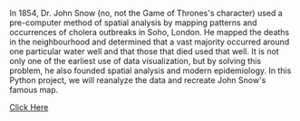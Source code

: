 In 1854, Dr. John Snow (no, not the Game of Thrones's character) used a pre-computer method of spatial analysis by mapping patterns and occurrences of cholera outbreaks in Soho, London. He mapped the deaths in the neighbourhood and determined that a vast majority occurred around one particular water well and that those that died used that well. It is not only one of the earliest use of data visualization, but by solving this problem, he also founded spatial analysis and modern epidemiology.  In this Python project, we will reanalyze the data and recreate John Snow's famous map.

[Click Here](https://rajeshkumar138.github.io/Reanalyzing-the-data-and-Recreating-Jon-Snows-Famous-Ghost-Map-using-Machine-Learning/)
